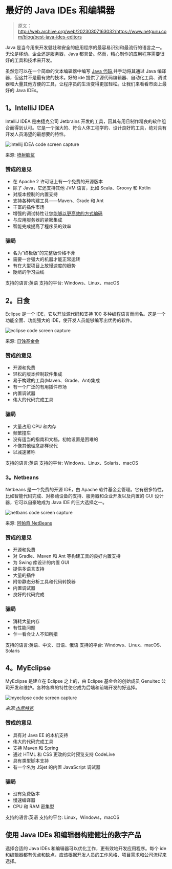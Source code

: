 # 最好的 Java IDEs 和编辑器

> 原文：<http://web.archive.org/web/20230307163032/https://www.netguru.com/blog/best-java-ides-editors>

 Java 是当今用来开发健壮和安全的应用程序的最容易识别和最流行的语言之一。无论是移动、企业还是服务器，Java 都具备。然而，精心制作的应用程序需要很好的工具和技术来开发。

虽然您可以在一个简单的文本编辑器中编写 [Java 代码](/web/20221006011022/https://www.netguru.com/services/java-development),并手动将其通过 Java 编译器，但这并不是最有效的技术。好的 ide 提供了源代码编辑器、自动化工具、调试器和大量其他方便的工具，让程序员的生活变得更加轻松。让我们来看看市面上最好的 Java IDEs。

## **1。IntelliJ IDEA**

IntelliJ IDEA 是由捷克公司 Jetbrains 开发的工具，因其有用且制作精良的软件组合而得到认可。它是一个强大的、符合人体工程学的、设计良好的工具，绝对具有开发人员渴望的最想要的特性。

![intellij IDEA code screen capture](img/9b4c83d9a6722a3c03b5ba5ce9bc0346.png)

来源: [喷射脑浆](http://web.archive.org/web/20221006011022/https://www.jetbrains.com/idea/)

### 赞成的意见

*   在 Apache 2 许可证上有一个免费的开源版本
*   除了 Java，它还支持其他 JVM 语言，比如 Scala、Groovy 和 Kotlin
*   对版本控制的内置支持
*   支持各种构建工具——Maven、Grade 和 Ant
*   丰富的插件市场
*   增强的调试特性让您[能够以更高效的方式编码](/web/20221006011022/https://www.netguru.com/blog/automation-increasing-efficiency)
*   与应用服务器的紧密集成
*   智能完成提高了程序员的效率

### 骗局

*   名为“终极版”的完整版价格不菲
*   需要一台强大的机器才能正常运转
*   有在大型项目上放慢速度的趋势
*   陡峭的学习曲线

支持的语言:英语
支持的平台: Windows、Linux、macOS

## **2。日食**

Eclipse 是一个 IDE，它以开放源代码和支持 100 多种编程语言而闻名。这是一个功能全面、功能强大的 IDE，使开发人员能够编写出优秀的软件。

![eclipse code screen capture](img/088bd6922288523e090277bce5a198ce.png)

来源: [日蚀基金会](http://web.archive.org/web/20221006011022/https://www.eclipse.org/ide/)

### 赞成的意见

*   开源和免费
*   轻松的版本控制软件集成
*   易于构建的工具(Maven、Grade、Ant)集成
*   有一个广泛的有用插件市场
*   内置调试器
*   伟大的代码完成工具

### 骗局

*   大量占用 CPU 和内存
*   频繁撞车
*   没有适当的指南和文档，初始设置是困难的
*   不像其他理念那样现代
*   以减速著称

支持的语言:英语
支持的平台: Windows、Linux、Solaris、macOS

### **3。Netbeans**

Netbeans 是一个免费的开源 IDE，由 Apache 软件基金会管理。它有很多特性，比如智能代码完成、对移动设备的支持、服务器和企业开发以及内置的 GUI 设计器，它可以自豪地成为 Java IDE 的三大选择之一。

![netbans code screen capture](img/91b5a27146e5c7a8a3b3633d7698e116.png)

来源: [阿帕奇 NetBeans](http://web.archive.org/web/20221006011022/https://netbeans.apache.org/)

### 赞成的意见

*   开源和免费
*   对 Gradle、Maven 和 Ant 等构建工具的良好内置支持
*   为 Swing 库设计的内置 GUI
*   提供多语言支持
*   大量的插件
*   附带静态分析工具和代码转换器
*   内置调试器
*   良好的代码完成

### 骗局

*   消耗大量内存
*   有性能问题
*   乍一看会让人不知所措

支持的语言:英语、中文、日语、俄语
支持的平台: Windows、Linux、macOS、Solaris

## **4。MyEclipse**

MyEclipse 是建立在 Eclipse 之上的，由 Eclipse 基金会的创始成员 Genuitec 公司开发和维护。各种各样的特性使它成为后端和前端开发的好选择。

![myeclipse code screen capture](img/ee65e0125b25b48f0f34ee1f7d4c49c6.png)

*来源:[杰尼特克](http://web.archive.org/web/20221006011022/https://www.genuitec.com/products/myeclipse/)*

### 赞成的意见

*   具有对 Java EE 的本机支持
*   伟大的代码完成工具
*   支持 Maven 和 Spring
*   通过 HTML 和 CSS 更改的实时预览支持 CodeLive
*   具有类型脚本支持
*   有一个名为 JSjet 的内置 JavaScript 调试器

### 骗局

*   没有免费版本
*   慢速编译器
*   CPU 和 RAM 密集型

支持的语言:英语
支持的平台: Linux，Windows，macOS

## 使用 Java IDEs 和编辑器构建健壮的数字产品

选择合适的 Java IDEs 和编辑器可以优化工作，更有效地开发应用程序。每个 ide 和编辑器都有优点和缺点，应该根据开发人员的工作风格、项目需求和公司流程来选择。